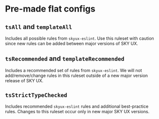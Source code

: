 # Pre-made flat configs

## `tsAll` and `templateAll`

Includes all possible rules from `skyux-eslint`. Use this ruleset with caution since new rules can be added between major versions of SKY UX.

## `tsRecommended` and `templateRecommended`

Includes a recommended set of rules from `skyux-eslint`. We will not add/remove/change rules in this ruleset outside of a new major version release of SKY UX.

## `tsStrictTypeChecked`

Includes recommended `skyux-eslint` rules and additional best-practice rules. Changes to this ruleset occur only in new major SKY UX versions.
